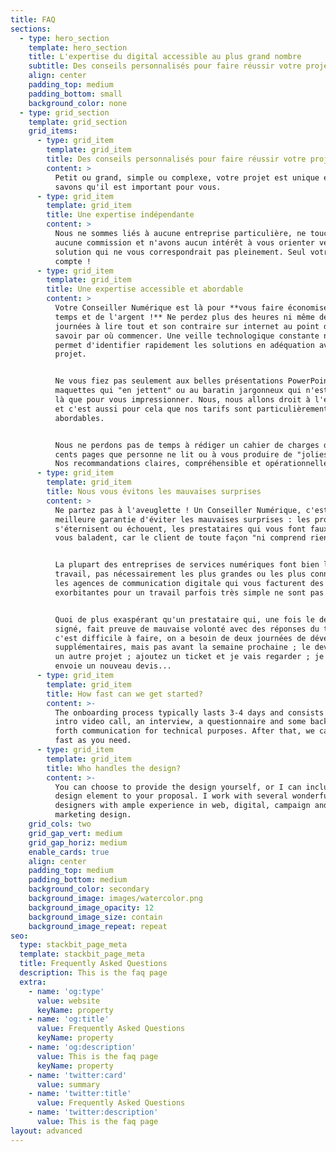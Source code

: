 ```yaml
---
title: FAQ
sections:
  - type: hero_section
    template: hero_section
    title: L'expertise du digital accessible au plus grand nombre
    subtitle: Des conseils personnalisés pour faire réussir votre projet
    align: center
    padding_top: medium
    padding_bottom: small
    background_color: none
  - type: grid_section
    template: grid_section
    grid_items:
      - type: grid_item
        template: grid_item
        title: Des conseils personnalisés pour faire réussir votre projet
        content: >
          Petit ou grand, simple ou complexe, votre projet est unique et nous
          savons qu'il est important pour vous. 
      - type: grid_item
        template: grid_item
        title: Une expertise indépendante
        content: >
          Nous ne sommes liés à aucune entreprise particulière, ne touchons
          aucune commission et n'avons aucun intérêt à vous orienter vers une
          solution qui ne vous correspondrait pas pleinement. Seul votre intérêt
          compte !
      - type: grid_item
        template: grid_item
        title: Une expertise accessible et abordable
        content: >
          Votre Conseiller Numérique est là pour **vous faire économisez du
          temps et de l'argent !** Ne perdez plus des heures ni même des
          journées à lire tout et son contraire sur internet au point de ne plus
          savoir par où commencer. Une veille technologique constante nous
          permet d'identifier rapidement les solutions en adéquation avec votre
          projet.


          Ne vous fiez pas seulement aux belles présentations PowerPoint, aux
          maquettes qui "en jettent" ou au baratin jargonneux qui n'est souvent
          là que pour vous impressionner. Nous, nous allons droit à l'essentiel
          et c'est aussi pour cela que nos tarifs sont particulièrement
          abordables.


          Nous ne perdons pas de temps à rédiger un cahier de charges de deux
          cents pages que personne ne lit ou à vous produire de "jolies slides".
          Nos recommandations claires, compréhensible et opérationnelles.
      - type: grid_item
        template: grid_item
        title: Nous vous évitons les mauvaises surprises
        content: >
          Ne partez pas à l'aveuglette ! Un Conseiller Numérique, c'est la
          meilleure garantie d'éviter les mauvaises surprises : les projets qui
          s'éternisent ou échouent, les prestataires qui vous font faux bond ou
          vous baladent, car le client de toute façon "ni comprend rien".


          La plupart des entreprises de services numériques font bien leur
          travail, pas nécessairement les plus grandes ou les plus connues. Mais
          les agences de communication digitale qui vous facturent des sommes
          exorbitantes pour un travail parfois très simple ne sont pas rares.


          Quoi de plus exaspérant qu'un prestataire qui, une fois le devis
          signé, fait preuve de mauvaise volonté avec des réponses du type :
          c'est difficile à faire, on a besoin de deux journées de développement
          supplémentaires, mais pas avant la semaine prochaine ; le dev est sur
          un autre projet ; ajoutez un ticket et je vais regarder ; je vous
          envoie un nouveau devis...
      - type: grid_item
        template: grid_item
        title: How fast can we get started?
        content: >-
          The onboarding process typically lasts 3-4 days and consists of an
          intro video call, an interview, a questionnaire and some back and
          forth communication for technical purposes. After that, we can go as
          fast as you need.
      - type: grid_item
        template: grid_item
        title: Who handles the design?
        content: >-
          You can choose to provide the design yourself, or I can include a
          design element to your proposal. I work with several wonderful
          designers with ample experience in web, digital, campaign and
          marketing design.
    grid_cols: two
    grid_gap_vert: medium
    grid_gap_horiz: medium
    enable_cards: true
    align: center
    padding_top: medium
    padding_bottom: medium
    background_color: secondary
    background_image: images/watercolor.png
    background_image_opacity: 12
    background_image_size: contain
    background_image_repeat: repeat
seo:
  type: stackbit_page_meta
  template: stackbit_page_meta
  title: Frequently Asked Questions
  description: This is the faq page
  extra:
    - name: 'og:type'
      value: website
      keyName: property
    - name: 'og:title'
      value: Frequently Asked Questions
      keyName: property
    - name: 'og:description'
      value: This is the faq page
      keyName: property
    - name: 'twitter:card'
      value: summary
    - name: 'twitter:title'
      value: Frequently Asked Questions
    - name: 'twitter:description'
      value: This is the faq page
layout: advanced
---
```

